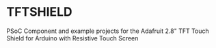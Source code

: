 TFTSHIELD
=========

PSoC Component and example projects for the Adafruit 2.8" TFT Touch Shield for Arduino with Resistive Touch Screen
